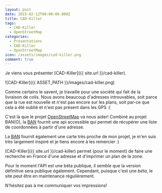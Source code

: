 ```yaml
---
layout: post
date: 2015-02-12T00:00:00.000Z
title: CAD-Killer
tags:
  - CAD-Killer
  - OpenStreetMap
categories:
  - Présentations
  - CAD-Killer
  - OpenStreetMap
icon: /assets/images/cad-killer.png
comment: true
---
```


Je viens vous présenter [CAD-Killer]({{ site.url }}/cad-killer).

![CAD-Killer]({{ ASSET_PATH }}/images/cad-killer.png)

Comme certains le savent, je travaille pour une société qui fait de la livraison de colis.
Nous avons beaucoup d'adresses introuvables, soit parce que la rue est nouvelle et n'est pas encore sur les plans,
soit par-ce que cela a été oublié et n'est pas présent dans les GPS :(

<!--more-->

C'est là que le projet [OpenStreetMap](http://www.openstreetmap.com) va nous aider!
Combiné au projet BAN(O), la [BAN](http://adresse.data.gouv.fr) fournit une api accessible qui permet de récupérer une liste
de coordonnées à partir d'une adresse.

La [BAN](http://adresse.data.gouv.fr) fournit également une carte très proche de mon projet,
je m'en suis très largement inspiré et je tiens encore à les remercier :)

[CAD-Killer]({{ site.url }}/cad-killer) permet (pour le moment) de faire une recherche
en France d'une adresse et d'imprimer un plan de la zone.

Pour le moment l'API est une béta publique, il semble que la version définitive sera
publique également.
Cependant, puisque c'est une *béta*, le site peut être en maintenance régulièrement.

N'hésitez pas à me communiquer vos impressions!

